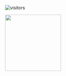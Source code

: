 <!--
- 👋 Hi, I’m @RanggaBS
- 👀 I’m interested in ...
- 🌱 I’m currently learning ...
- 💞️ I’m looking to collaborate on ...
- 📫 How to reach me ...
-->

<!---
RanggaBS/RanggaBS is a ✨ special ✨ repository because its `README.md` (this file) appears on your GitHub profile.
You can click the Preview link to take a look at your changes.
--->


![visitors](https://visitor-badge.glitch.me/badge?page_id=page.id)

<img height="180em" src="https://github-readme-stats.vercel.app/api?username=RanggaBS&show_icons=true&hide_border=true&&count_private=true&include_all_commits=true" />

